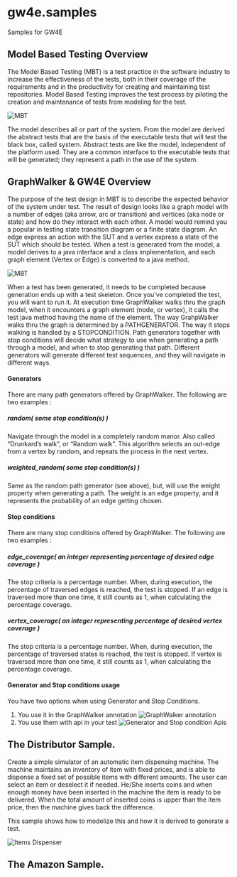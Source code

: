 # gw4e.samples
Samples for GW4E

## Model Based Testing Overview

The Model Based Testing (MBT) is a test practice in the software industry to increase the effectiveness of the tests, both in
their coverage of the requirements and in the productivity for creating and maintaining test repositories.
Model Based Testing improves the test process by piloting the creation and maintenance of tests from modeling for the test.

![MBT](https://github.com/gw4e/gw4e.samples/blob/master/images/mbt.png "MBT")


The model describes all or part of the system. From the model are derived the abstract tests that are the basis of 
the executable tests that will test the black box, called system. Abstract tests are like the model, independent of the 
platform used. They are a common interface to the executable tests that will be generated; they represent a path in the use
of the system.

## GraphWalker & GW4E Overview

The purpose of the test design in MBT is to describe the expected behavior of the system under test. The result of design looks
like a graph model with a number of edges (aka arrow, arc or transition) and vertices (aka node or state) and how do they interact 
with each other. A model would remind you a popular in testing state transition diagram or a finite state diagram. 
An edge express an action with the SUT and a vertex express a state of the SUT which should be tested. 
When a test is generated from the model, a model derives to a java interface and a class implementation, and each graph element 
(Vertex or Edge) is converted to a java method.

![MBT](https://github.com/gw4e/gw4e.samples/blob/master/images/modeltojava.png "MBT")

When a test has been generated, it needs to be completed because generation ends up with a test skeleton. Once you've completed the test,
you will want to run it. At execution time GraphWalker walks thru the graph model, when it encounters a graph element (node, or vertex), it calls
the test java method having the name of the element. The way GrahpWalker walks thru the graph is determined by a PATHGENERATOR. The way it stops walking is 
handled by a STOPCONDITION. Path generators together with stop conditions will decide what strategy to use when generating a path through a model, and when
to stop generating that path. Different generators will generate different test sequences, and they will navigate in different ways.

#### Generators
There are many path generators offered by GraphWalker. The following are two examples :
##### random( some stop condition(s) )
Navigate through the model in a completely random manor. Also called “Drunkard’s walk”, or “Random walk”. This algorithm selects
an out-edge from a vertex by random, and repeats the process in the next vertex.
##### weighted_random( some stop condition(s) )
Same as the random path generator (see above), but, will use the weight property when generating a path. The weight 
is an edge property, and it represents the probability of an edge getting chosen.

#### Stop conditions
There are many stop conditions offered by GraphWalker. The following are two examples :
##### edge_coverage( an integer representing percentage of desired edge coverage )
The stop criteria is a percentage number. When, during execution, the percentage of traversed edges is reached, the test
 is stopped. If an edge is traversed more than one time, it still counts as 1, when calculating the percentage coverage.
##### vertex_coverage( an integer representing percentage of desired vertex coverage )
The stop criteria is a percentage number. When, during execution, the percentage of traversed states is reached, the 
test is stopped. If vertex is traversed more than one time, it still counts as 1, when calculating the percentage coverage.


#### Generator and Stop conditions usage
You have two options when using Generator and Stop Conditions.
1. You use it in the GraphWalker annotation
![GraphWalker annotation](https://github.com/gw4e/gw4e.samples/blob/master/images/graphwalkerannotation.png "GraphWalker annotation")
2. You use them with api in your test
![Generator and Stop condition Apis](https://github.com/gw4e/gw4e.samples/blob/master/images/generatorstopconditionapi.png "Generator and Stop condition Apis")

## The Distributor Sample.

Create a simple simulator of an automatic item dispensing machine. The machine maintains an inventory 
of item with fixed prices, and is able to dispense a fixed set of possible items with different amounts.
The user can select an item or deselect it if needed. He/She inserts coins and when enough money have been inserted in the machine 
the item is ready to be delivered. When the total amount of inserted coins is upper than the item price, then the machine gives back the difference. 

This sample shows how to modelize this and how it is derived to generate a test. 

![Items Dispenser](https://github.com/gw4e/gw4e.samples/blob/master/images/dispenser.png "Items Dispenser")



## The Amazon Sample.





